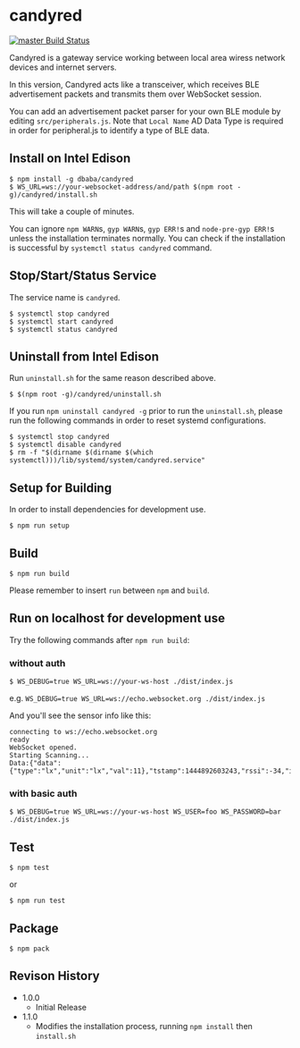candyred
===

[![master Build Status](https://travis-ci.org/dbaba/candyred.svg?branch=master)](https://travis-ci.org/dbaba/candyred/)

Candyred is a gateway service working between local area wiress network devices and internet servers.

In this version, Candyred acts like a transceiver, which receives BLE advertisement packets and transmits them over WebSocket session.

You can add an advertisement packet parser for your own BLE module by editing `src/peripherals.js`. Note that `Local Name` AD Data Type is required in order for peripheral.js to identify a type of BLE data.

## Install on Intel Edison

```
$ npm install -g dbaba/candyred
$ WS_URL=ws://your-websocket-address/and/path $(npm root -g)/candyred/install.sh
```

This will take a couple of minutes.

You can ignore `npm WARN`s, `gyp WARN`s, `gyp ERR!`s and `node-pre-gyp ERR!`s unless the installation terminates normally. You can check if the installation is successful by `systemctl status candyred` command.

## Stop/Start/Status Service

The service name is `candyred`.

```
$ systemctl stop candyred
$ systemctl start candyred
$ systemctl status candyred
```

## Uninstall from Intel Edison

Run `uninstall.sh` for the same reason described above.

```
$ $(npm root -g)/candyred/uninstall.sh
```

If you run `npm uninstall candyred -g` prior to run the `uninstall.sh`, please run the following commands in order to reset systemd configurations.

```
$ systemctl stop candyred
$ systemctl disable candyred
$ rm -f "$(dirname $(dirname $(which systemctl)))/lib/systemd/system/candyred.service"
```

## Setup for Building

In order to install dependencies for development use.

```
$ npm run setup
```

## Build

```
$ npm run build
```

Please remember to insert `run` between `npm` and `build`.

## Run on localhost for development use

Try the following commands after `npm run build`:
### without auth
```
$ WS_DEBUG=true WS_URL=ws://your-ws-host ./dist/index.js
```

e.g. `WS_DEBUG=true WS_URL=ws://echo.websocket.org ./dist/index.js`

And you'll see the sensor info like this:
```
connecting to ws://echo.websocket.org
ready
WebSocket opened.
Starting Scanning...
Data:{"data":{"type":"lx","unit":"lx","val":11},"tstamp":1444892603243,"rssi":-34,"id":"20:73:7a:10:ad:bd"}
```

### with basic auth
```
$ WS_DEBUG=true WS_URL=ws://your-ws-host WS_USER=foo WS_PASSWORD=bar ./dist/index.js
```

## Test

```
$ npm test
```
or
```
$ npm run test
```

## Package

```
$ npm pack
```

## Revison History

* 1.0.0
  - Initial Release
* 1.1.0
  - Modifies the installation process, running `npm install` then `install.sh`
